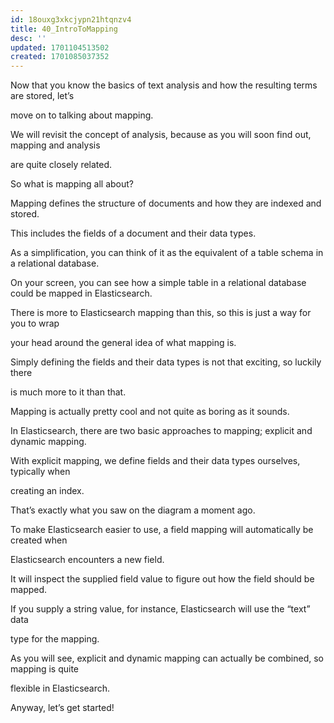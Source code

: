 ```yaml
---
id: 18ouxg3xkcjypn21htqnzv4
title: 40_IntroToMapping
desc: ''
updated: 1701104513502
created: 1701085037352
---
```


Now that you know the basics of text analysis and how the resulting terms are stored, let’s

move on to talking about mapping.

We will revisit the concept of analysis, because as you will soon find out, mapping and analysis

are quite closely related.

So what is mapping all about?

Mapping defines the structure of documents and how they are indexed and stored.

This includes the fields of a document and their data types.

As a simplification, you can think of it as the equivalent of a table schema in a relational database.

On your screen, you can see how a simple table in a relational database could be mapped in Elasticsearch.

There is more to Elasticsearch mapping than this, so this is just a way for you to wrap

your head around the general idea of what mapping is.

Simply defining the fields and their data types is not that exciting, so luckily there

is much more to it than that.

Mapping is actually pretty cool and not quite as boring as it sounds.

In Elasticsearch, there are two basic approaches to mapping; explicit and dynamic mapping.

With explicit mapping, we define fields and their data types ourselves, typically when

creating an index.

That’s exactly what you saw on the diagram a moment ago.

To make Elasticsearch easier to use, a field mapping will automatically be created when

Elasticsearch encounters a new field.

It will inspect the supplied field value to figure out how the field should be mapped.

If you supply a string value, for instance, Elasticsearch will use the “text” data

type for the mapping.

As you will see, explicit and dynamic mapping can actually be combined, so mapping is quite

flexible in Elasticsearch.

Anyway, let’s get started!